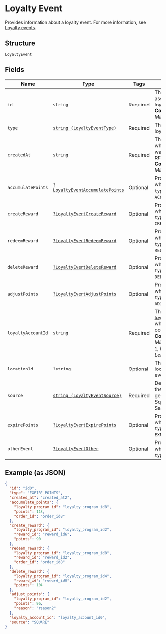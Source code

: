 
# Loyalty Event

Provides information about a loyalty event.
For more information, see [Loyalty events](https://developer.squareup.com/docs/loyalty-api/overview/#loyalty-events).

## Structure

`LoyaltyEvent`

## Fields

| Name | Type | Tags | Description | Getter | Setter |
|  --- | --- | --- | --- | --- | --- |
| `id` | `string` | Required | The Square-assigned ID of the loyalty event.<br>**Constraints**: *Minimum Length*: `1` | getId(): string | setId(string id): void |
| `type` | [`string (LoyaltyEventType)`](/doc/models/loyalty-event-type.md) | Required | The type of the loyalty event. | getType(): string | setType(string type): void |
| `createdAt` | `string` | Required | The timestamp when the event was created, in RFC 3339 format.<br>**Constraints**: *Minimum Length*: `1` | getCreatedAt(): string | setCreatedAt(string createdAt): void |
| `accumulatePoints` | [`?LoyaltyEventAccumulatePoints`](/doc/models/loyalty-event-accumulate-points.md) | Optional | Provides metadata when the event `type` is `ACCUMULATE_POINTS`. | getAccumulatePoints(): ?LoyaltyEventAccumulatePoints | setAccumulatePoints(?LoyaltyEventAccumulatePoints accumulatePoints): void |
| `createReward` | [`?LoyaltyEventCreateReward`](/doc/models/loyalty-event-create-reward.md) | Optional | Provides metadata when the event `type` is `CREATE_REWARD`. | getCreateReward(): ?LoyaltyEventCreateReward | setCreateReward(?LoyaltyEventCreateReward createReward): void |
| `redeemReward` | [`?LoyaltyEventRedeemReward`](/doc/models/loyalty-event-redeem-reward.md) | Optional | Provides metadata when the event `type` is `REDEEM_REWARD`. | getRedeemReward(): ?LoyaltyEventRedeemReward | setRedeemReward(?LoyaltyEventRedeemReward redeemReward): void |
| `deleteReward` | [`?LoyaltyEventDeleteReward`](/doc/models/loyalty-event-delete-reward.md) | Optional | Provides metadata when the event `type` is `DELETE_REWARD`. | getDeleteReward(): ?LoyaltyEventDeleteReward | setDeleteReward(?LoyaltyEventDeleteReward deleteReward): void |
| `adjustPoints` | [`?LoyaltyEventAdjustPoints`](/doc/models/loyalty-event-adjust-points.md) | Optional | Provides metadata when the event `type` is `ADJUST_POINTS`. | getAdjustPoints(): ?LoyaltyEventAdjustPoints | setAdjustPoints(?LoyaltyEventAdjustPoints adjustPoints): void |
| `loyaltyAccountId` | `string` | Required | The ID of the [loyalty account](#type-LoyaltyAccount) in which the event occurred.<br>**Constraints**: *Minimum Length*: `1`, *Maximum Length*: `36` | getLoyaltyAccountId(): string | setLoyaltyAccountId(string loyaltyAccountId): void |
| `locationId` | `?string` | Optional | The ID of the [location](#type-Location) where the event occurred. | getLocationId(): ?string | setLocationId(?string locationId): void |
| `source` | [`string (LoyaltyEventSource)`](/doc/models/loyalty-event-source.md) | Required | Defines whether the event was generated by the Square Point of Sale. | getSource(): string | setSource(string source): void |
| `expirePoints` | [`?LoyaltyEventExpirePoints`](/doc/models/loyalty-event-expire-points.md) | Optional | Provides metadata when the event `type` is `EXPIRE_POINTS`. | getExpirePoints(): ?LoyaltyEventExpirePoints | setExpirePoints(?LoyaltyEventExpirePoints expirePoints): void |
| `otherEvent` | [`?LoyaltyEventOther`](/doc/models/loyalty-event-other.md) | Optional | Provides metadata when the event `type` is `OTHER`. | getOtherEvent(): ?LoyaltyEventOther | setOtherEvent(?LoyaltyEventOther otherEvent): void |

## Example (as JSON)

```json
{
  "id": "id0",
  "type": "EXPIRE_POINTS",
  "created_at": "created_at2",
  "accumulate_points": {
    "loyalty_program_id": "loyalty_program_id8",
    "points": 118,
    "order_id": "order_id8"
  },
  "create_reward": {
    "loyalty_program_id": "loyalty_program_id2",
    "reward_id": "reward_id6",
    "points": 90
  },
  "redeem_reward": {
    "loyalty_program_id": "loyalty_program_id8",
    "reward_id": "reward_id2",
    "order_id": "order_id8"
  },
  "delete_reward": {
    "loyalty_program_id": "loyalty_program_id4",
    "reward_id": "reward_id8",
    "points": 104
  },
  "adjust_points": {
    "loyalty_program_id": "loyalty_program_id2",
    "points": 96,
    "reason": "reason2"
  },
  "loyalty_account_id": "loyalty_account_id0",
  "source": "SQUARE"
}
```

